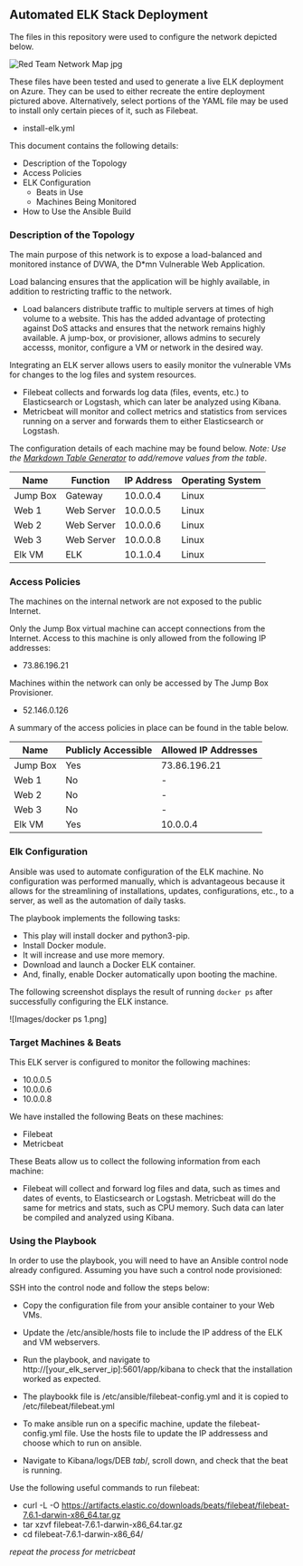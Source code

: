 ## Automated ELK Stack Deployment

The files in this repository were used to configure the network depicted below.

 ![Red Team Network Map jpg](https://user-images.githubusercontent.com/84424261/128754541-dd920dbc-5db3-4679-91da-e3dcdafa0889.jpg)


These files have been tested and used to generate a live ELK deployment on Azure. They can be used to either recreate the entire deployment pictured above. Alternatively, select portions of the YAML file may be used to install only certain pieces of it, such as Filebeat.

  - install-elk.yml

This document contains the following details:
- Description of the Topology
- Access Policies
- ELK Configuration
  - Beats in Use
  - Machines Being Monitored
- How to Use the Ansible Build


### Description of the Topology

The main purpose of this network is to expose a load-balanced and monitored instance of DVWA, the D*mn Vulnerable Web Application.

Load balancing ensures that the application will be highly available, in addition to restricting traffic to the network.
- Load balancers distribute traffic to multiple servers at times of high volume to a website. This has the added advantage of protecting against DoS attacks and ensures that the network remains highly available. A jump-box, or provisioner, allows admins to securely accesss, monitor, configure a VM or network in the desired way. 

Integrating an ELK server allows users to easily monitor the vulnerable VMs for changes to the log files and system resources.
- Filebeat collects and forwards log data (files, events, etc.) to Elasticsearch or Logstash, which can later be analyzed using Kibana.
- Metricbeat will monitor and collect metrics and statistics from services running on a server and forwards them to either Elasticsearch or Logstash.

The configuration details of each machine may be found below.
_Note: Use the [Markdown Table Generator](http://www.tablesgenerator.com/markdown_tables) to add/remove values from the table_.

| Name     | Function   | IP Address | Operating System |
|----------|------------|------------|------------------|
| Jump Box | Gateway    | 10.0.0.4   | Linux            |
| Web 1    | Web Server | 10.0.0.5   | Linux            |
| Web 2    | Web Server | 10.0.0.6   | Linux            |
| Web 3    | Web Server | 10.0.0.8   | Linux            |
| Elk VM   | ELK        | 10.1.0.4   | Linux            |

### Access Policies

The machines on the internal network are not exposed to the public Internet. 

Only the Jump Box virtual machine can accept connections from the Internet. Access to this machine is only allowed from the following IP addresses:
- 73.86.196.21

Machines within the network can only be accessed by The Jump Box Provisioner.
- 52.146.0.126

A summary of the access policies in place can be found in the table below.

| Name     | Publicly Accessible | Allowed IP Addresses |
|----------|---------------------|----------------------|
| Jump Box | Yes                 | 73.86.196.21         |
| Web 1    | No                  | -                    |
| Web 2    | No                  | -                    |
| Web 3    | No                  | -                    |
| Elk VM   | Yes                 | 10.0.0.4             |

### Elk Configuration

Ansible was used to automate configuration of the ELK machine. No configuration was performed manually, which is advantageous because it allows for the streamlining of installations, updates, configurations, etc., to a server, as well as the automation of daily tasks.

The playbook implements the following tasks:

- This play will install docker and python3-pip.
- Install Docker module.
- It will increase and use more memory.
- Download and launch a Docker ELK container.
- And, finally, enable Docker automatically upon booting the machine.

The following screenshot displays the result of running `docker ps` after successfully configuring the ELK instance.

![Images/docker ps 1.png]

### Target Machines & Beats
This ELK server is configured to monitor the following machines:
- 10.0.0.5
- 10.0.0.6
- 10.0.0.8

We have installed the following Beats on these machines:
- Filebeat
- Metricbeat

These Beats allow us to collect the following information from each machine:
- Filebeat will collect and forward log files and data, such as times and dates of events, to Elasticsearch or Logstash. Metricbeat will do the same for metrics and stats, such as CPU memory. Such data can later be compiled and analyzed using Kibana.

### Using the Playbook
In order to use the playbook, you will need to have an Ansible control node already configured. Assuming you have such a control node provisioned: 

SSH into the control node and follow the steps below:
- Copy the configuration file from your ansible container to your Web VMs.
- Update the /etc/ansible/hosts file to include the IP address of the ELK and VM webservers.
- Run the playbook, and navigate to http://[your_elk_server_ip]:5601/app/kibana to check that the installation worked as expected.


- The playbookk file is /etc/ansible/filebeat-config.yml and it is copied to /etc/filebeat/filebeat.yml
- To make ansible run on a specific machine, update the filebeat-config.yml file. Use the hosts file to update the IP addressess and choose which to run on ansible.
- Navigate to Kibana/logs/DEB *tab*/, scroll down, and check that the beat is running.

Use the following useful commands to run filebeat:
- curl -L -O https://artifacts.elastic.co/downloads/beats/filebeat/filebeat-7.6.1-darwin-x86_64.tar.gz
- tar xzvf filebeat-7.6.1-darwin-x86_64.tar.gz
- cd filebeat-7.6.1-darwin-x86_64/

*repeat the process for metricbeat*
